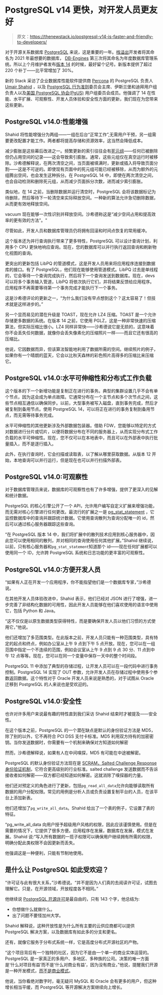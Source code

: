 # PostgreSQL v14 更快，对开发人员更友好

> 原文：<https://thenewstack.io/postgresql-v14-is-faster-and-friendly-to-developers/>

对于开源关系数据库 [PostgreSQL](https://www.postgresql.org/) 来说，这是重要的一年。[栈溢出](https://insights.stackoverflow.com/survey/2021#most-loved-dreaded-and-wanted-database-want)开发者将其命名为 2021 年最想要的数据库， [DB-Engines](https://db-engines.com/en/blog_post/85) 第三次将其命名为年度数据库管理系统。所以上个月维护者发布[版本 14](https://www.postgresql.org/about/news/postgresql-14-released-2318/) 的时候，最好留个记号。新版本提供了超过 220 个补丁——比平常增加了 30%。

新的 Stack 采访了企业数据库性能软件提供商 [Percona](https://www.percona.com/) 的 PostgreSQL 负责人 [Umair Shahid](https://twitter.com/pg_umair) ，以及 [PostgreSQL 行为准则](https://www.postgresql.org/about/policies/coc/)委员会主席、伊斯兰堡和迪拜用户组负责人以及[美国 PostgreSQL 协会(PgUS)](https://postgresql.us/) 用户组委员会成员。他强调了 14 在性能、水平扩展、可观察性、开发人员体验和安全性方面的更新，我们现在为您带来这些更新。

## PostgreSQL v14.0:性能增强

Shahid 将性能增强分为两组——一组在后台“正常工作”,无需用户干预，另一组需要更改配置才能工作。两者都将提高存储和资源效率，这当然会降低成本。

减少膨胀是这些幕后改进之一。频繁更新的索引往往会有[死元组](https://www.percona.com/blog/2018/08/06/basic-understanding-bloat-vacuum-postgresql-mvcc/#:~:text=As%20seen%20in%20the%20above,runs%20VACUUM%20on%20such%20Tables.)——任何已被删除但仍占用空间的记录——这会导致索引膨胀。通常，这些元组仅在真空运行时被移除。沙希德解释说，在两次清空之间，当页面被填满时，更新或插入将导致页面分割——这是不可逆的。即使现有页面中的死元组可能已经被移除，从而为额外的元组腾出空间，也会发生这种拆分。在 PostgreSQL 14 中，即使在两次清空之间，也会自动检测和删除死元组，从而减少页面拆分次数，进而减少索引膨胀。

类似地，在 14 之前，当删除数据并运行清空时，PostgreSQL 会将该数据标记为待删除，然后等待下一轮清空来实际释放空间。一种新的算法允许急切删除数据，从而更有效地释放空间。

vacuum 现在能够一次性识别并释放空间。沙希德称这是“减少空间占用和提高效率的更有效的方法”。"

尽管如此，开发人员和数据库管理员仍将拥有回滚和时间点恢复的常用缓冲。

这个版本还为并行查询执行带来了更多特性，PostgreSQL 可以设计查询计划，利用多个 CPU 更快地响应查询。现在，您的数据库可以并行执行返回查询和刷新物化视图的查询。

更突出的更新包括 LibPQ 的管道模式，这是开发人员用来将应用程序连接到数据库的接口。有了 PostgreSQL，他们现在能够使用管道模式。LibPQ 过去是单线程的，它会等待一个查询完成执行，然后将下一个查询发送到数据库。现在，devs 可以将多个事务输入管道，LibPQ 将依次执行它们，并将结果反馈给应用程序。应用程序不再需要等待第一个事务完成才能执行下一个事务。

这是沙希德评论的更新之一，“为什么我们没有早点想到这个？这太容易了！但技术就是这样进步的。”

另一个显而易见的潜在升级是 TOAST，现在允许 LZ4 压缩。TOAST 是一个允许存储更多数据的系统。在版本 14 之前，它使用 PGLZ，这是一种非常快速的压缩算法，但实际压缩比很小。LZ4 同样非常快——沙希德说它是无损的，这意味着你不会丢失任何数据，就像你会丢失像素化的压缩照片一样——而且它还有很高的压缩比。

他说，它因数据而异，但该算法智能地利用了数据所需的空间。继续照片的例子，如果你有一个晴朗的蓝天，它会以比秋天森林的彩色照片高得多的压缩比来压缩它。

## PostgreSQL v14.0:水平可伸缩性和分布式工作负载

这个版本的下一个新增功能是复制正在进行的事务。典型的集群设置几乎不会有单个节点，因为这会成为单点故障。它通常分布在一个主节点和多个次节点之间，这些节点相互通信以确保同步。以前，大型事务被写入磁盘，直到事务完成，然后才被复制到备用节点。使用 PostgreSQL 14，可以将正在进行的事务复制到备用节点，而无需等待事务完成。

水平可伸缩性的其他更新涉及外部数据包装器。借助 FDW，您能够以特定的方式对数据进行分片或切片，以便将数据分布在不同的服务器上，从而实现分布式工作负载的水平可伸缩性。现在，您不仅可以在本地表中，而且可以在外部表中执行批量插入，而不是逐行插入。

此外，在执行查询时，它会扫描或读取表，以了解从哪里获取数据。从版本 12 开始，本地查询可以并行运行，但是现在也可以并行扫描外部表。

## PostgreSQL v14.0:可观察性

对于数据库管理员来说，数据库的可观察性也有了许多增强，提供了更深入的见解和统计数据。

PostgreSQL 的核心引擎公开了一个 API，允许用户编写自定义扩展来增强功能，而无需对核心引擎进行任何更改。最流行的扩展之一是 [pg_stat_statement](https://www.postgresql.org/docs/9.4/pgstatstatements.html) ，它监控数据库中的查询并跟踪统计数据。它使用查询散列为查询分配唯一的 id，然后可以通过核心服务器跟踪这些查询。

“在 PostgreSQL 版本 14 中，我们将扩展中的散列技术应用到核心服务器中，因此您可以使用相同的散列，并对相同的查询使用任何其他扩展。”Shahid 继续说，以前，只有核心服务器和`pg_stat_statement`知道那个 id——现在任何扩展都可以使用同一个 ID，允许跨 PostgreSQL 系统和日志功能的更丰富的可观察性。

## PostgreSQL v14.0:方便开发人员

“如果有人正在开发一个应用程序，你不能指望他们是一个数据库专家，”沙希德说。

在其他开发人员体验改进中，Shahid 表示，他们已经对 JSON 进行了增强，进一步完善了非结构化数据的可用性，因此开发人员能够在他们喜欢使用的语言中使用它，包括 Python 和 Java。

“这不仅仅是以原生数据类型获得特性，而是要确保开发人员以他们习惯的方式使用它，”他说。

他们还增加了多范围类型。在此版本之前，开发人员只能有一种范围类型，具有特定的起点和终点，例如办公室从上午 9 点到下午 5 点开放。现在，您可以在一组范围中指定一个不连续的范围，例如会议室从上午 9 点到 9 点 30 分、11 点到中午 12 点等等。现在，您可以在同一个变量中保存一天中的整个时间段。

PostgreSQL 11 中添加了典型的存储过程，让开发人员可以在一段代码中进行事务控制。PostgreSQL 14 实现了 OUT 参数，允许开发人员在存储过程中使用多个参数返回数据。这个特性对于 Oracle 开发人员来说是熟悉的，对于试图从 Oracle 迁移到 PostgreSQL 的人来说也是受欢迎的。

## PostgreSQL v14.0:安全性

也许对许多用户来说最有趣的特性直到我们采访 Shahid 结束时才被提及——安全性。

在这个版本之前，PostgreSQL 的一个潜在缺点是默认的身份验证方法是 MD5，除了别的以外，它不再符合 PCI DSS 支付卡标准。MD5 利用双方持有的加密密钥。当你发送数据时，你需要有一个机制来确保对方知道如何解密

然而，沙希德解释说，如果有人在中间嗅探，MD5 有可能在中途被解密。

PostgreSQL 的默认身份验证方法现在是 [SCRAM，Salted Challenge Response 身份验证机制](https://en.wikipedia.org/wiki/Salted_Challenge_Response_Authentication_Mechanism)，它符合更高级别的行业标准。salted challenge 发送数据而不告诉接收者如何解密——双方都已经知道如何解密。这就消除了嗅探器的力量。

他们还对预定义的角色进行了更新，包括`pg_read_all_data`允许向能够读取所有数据的用户分配权限。常见的用例是分析人员或负责设置复制平台的人员，在该平台上添加新表。

他们还增加了`pg_write_all_data`。Shahid 给出了一个表的例子，它设置了表的特征。

“pg_write_all_data 向用户授予超级用户风格的权限，因此应该谨慎使用。但是在需要的情况下，它提供了很多方便。应用程序在发展，数据库在发展，模式在发展。Shahid 说:“写入所有数据的一揽子权限可以确保用户继续拥有所需的权限，明确分配此类权限不会因更新而丢失。

他强调这是一种便利，只能有节制地使用。

## 是什么让 PostgreSQL 如此受欢迎？

“许可证与此有很大关系，”沙希德说。“并不是因为人们真的去阅读许可证，试图去理解它。只是，在开源领域，开放程度各不相同。”

他继续说 [PostgreSQL 开源许可](https://www.postgresql.org/about/licence/)是最自由的，只有 143 个字，他总结为:

*   你想做什么就做什么。
*   出了问题不要怪加州大学。

Shahid 解释说，这种开放性是为什么所有主要的云供应商都可以提供 PostgreSQL 解决方案，以及数据库有如此多的分支和更名。

还有，就像它服务于分布式系统一样，它是高度分布式开源社区的产物。

“这个项目背后有一个独特的社区，因为它不是由一个单一的商业实体运营的。PostgreSQL 是一家真正的多用户、多地区、多种族的公司。决策的唯一方面是‘什么对项目有益’而不是‘什么对商业有益’，因为没有商业，”他说，提醒我们开源是一种开发模式，[而不是商业模式](https://thenewstack.io/open-source-licenses-who-holds-the-power/)。

他说，当你看绝对数字时，毫无疑问 MySQL 和 Oracle 会有更多的用户，但这种增长相当平缓，而 PostgreSQL 等开源解决方案继续向上增长。

<svg xmlns:xlink="http://www.w3.org/1999/xlink" viewBox="0 0 68 31" version="1.1"><title>Group</title> <desc>Created with Sketch.</desc></svg>